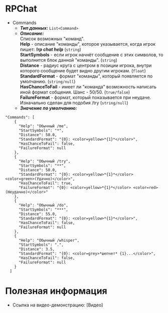 # RPChat

* Commands
  * __*Тип данных:*__ ```List<Command>```
  * __*Описание:*__ <br> Список возможных "команд".<br>
  __Help__ - описание "команды", которое указывается, когда игрок пишет: __*!rp chat help*__ (```string```)<br>
  __StartSymbols__ - если игрок начнёт сообщение с этих символов, то выполнится блок данной "команды". (```string```)<br>
  __Distance__ - радиус круга с центром в позиции игрока, внутри которого сообщение будет видно другим игрокам. (```float```)<br>
  __StandardFormat__ - формат "команды", который появляется по умолчанию. (```string/null```)<br>
  __HasChanceToFail__ - имеет ли "команда" возможность написать иной формат собщения. Шанс - 50/50. (```true/false```)<br>
  __FailureFormat__ - формат, который показывается при неудаче. Изначально сделан для подобия /try (```string/null```)<br>
  * __*Значение по умолчанию:*__ 
```
"Commands": [
    {
      "Help": "Обычный /me",
      "StartSymbols": "*",
      "Distance": 50.0,
      "StandardFormat": "{0}: <color=yellow>*{1}*</color>",
      "HasChanceToFail": false,
      "FailureFormat": null
    },
    {
      "Help": "Обычный /try",
      "StartSymbols": "**",
      "Distance": 50.0,
      "StandardFormat": "{0}: <color=yellow>*{1}*</color> <color=green>(Удачно)</color>",
      "HasChanceToFail": true,
      "FailureFormat": "{0}: <color=yellow>*{1}*</color> <color=red>(Неудачно)</color>"
    },
    {
      "Help": "Обычный /do",
      "StartSymbols": "***",
      "Distance": 55.0,
      "StandardFormat": "{0}: <color=yellow>*{1}*</color>",
      "HasChanceToFail": false,
      "FailureFormat": null
    },
    {
      "Help": "Обычный /whisper",
      "StartSymbols": ".",
      "Distance": 3.5,
      "StandardFormat": "{0}: <color=grey>*шепчет* {1}...</color>",
      "HasChanceToFail": false,
      "FailureFormat": null
    }
  ]
```

# Полезная информация
* Ссылка на видео-демонстрацию: [Видео]

